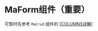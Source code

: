 # MaForm组件（重要）

可暂时先参考 `MaCrud` 组件的 [[COLUMNS详解]](https://doc.mineadmin.com/further/front/crudComponent.html#columns详解)